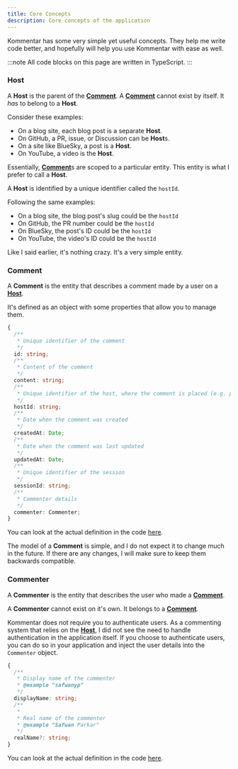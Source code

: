 ```yaml
---
title: Core Concepts
description: Core concepts of the application
---
```


Kommentar has some very simple yet useful concepts. They help me write code better, and hopefully will help you use Kommentar with ease as well.

:::note
All code blocks on this page are written in TypeScript.
:::

### Host

A **Host** is the parent of the [**Comment**](#comment).
A [**Comment**](#comment) cannot exist by itself. It _has_ to belong to a **Host**.

Consider these examples:

- On a blog site, each blog post is a separate **Host**.
- On GitHub, a PR, issue, or Discussion can be **Host**s.
- On a site like BlueSky, a post is a **Host**.
- On YouTube, a video is the **Host**.

Essentially, [**Comment**](#comment)s are scoped to a particular entity. This entity is what I prefer to call a **Host**.

A **Host** is identified by a unique identifier called the `hostId`.

Following the same examples:

- On a blog site, the blog post's slug could be the `hostId`
- On GitHub, the PR number could be the `hostId`
- On BlueSky, the post's ID could be the `hostId`
- On YouTube, the video's ID could be the `hostId`

Like I said earlier, it's nothing crazy. It's a very simple entity.

### Comment

A **Comment** is the entity that describes a comment made by a user on a [**Host**](#host).

It's defined as an object with some properties that allow you to manage them.

```typescript
{
  /**
   * Unique identifier of the comment
   */
  id: string;
  /**
   * Content of the comment
   */
  content: string;
  /**
   * Unique identifier of the host, where the comment is placed (e.g. post, video, etc.)
   */
  hostId: string;
  /**
   * Date when the comment was created
   */
  createdAt: Date;
  /**
   * Date when the comment was last updated
   */
  updatedAt: Date;
  /**
   * Unique identifier of the session
   */
  sessionId: string;
  /**
   * Commenter details
   */
  commenter: Commenter;
}
```

You can look at the actual definition in the code [here](https://github.com/kommentar/kommentar/blob/main/src/app/domain/entities/comment.ts).

The model of a **Comment** is simple, and I do not expect it to change much in the future. If there are any changes, I will make sure to keep them backwards compatible.

### Commenter

A **Commenter** is the entity that describes the user who made a [**Comment**](#comment).

A **Commenter** cannot exist on it's own. It belongs to a [**Comment**](#comment).

Kommentar does not require you to authenticate users. As a commenting system that relies on the [**Host**](#host), I did not see the need to handle authentication in the application itself. If you choose to authenticate users, you can do so in your application and inject the user details into the `Commenter` object.

```typescript
{
  /**
   * Display name of the commenter
   * @example "safwanyp"
   */
  displayName: string;
  /**
   *
   * Real name of the commenter
   * @example "Safwan Parkar"
   */
  realName?: string;
}
```

You can look at the actual definition in the code [here](https://github.com/kommentar/kommentar/blob/main/src/app/domain/entities/comment.ts).

